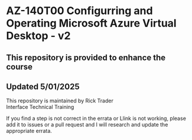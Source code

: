 # AZ-140T00 Configurring and Operating Microsoft Azure Virtual Desktop - v2
 
## This repository is provided to enhance the course<br>
## Updated 5/01/2025<br>

This repository is maintained by Rick Trader<br>
Interface Technical Training<br>

If you find a step is not correct in the errata or Llink is not working, please add it to issues or a pull request and I will research and update the appropriate errata.<br>